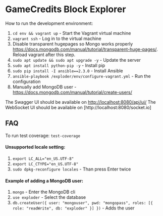 # GameCredits Block Explorer

How to run the development environment:

1. `cd env && vagrant up` - Start the Vagrant virtual machine
2. `vagrant ssh` - Log in to the virtual machine
3. Disable transparent hugepages so Mongo works properly https://docs.mongodb.com/manual/tutorial/transparent-huge-pages/. Reload vagrant after this step.
4. `sudo apt update && sudo apt upgrade -y` - Update the server
5. `sudo apt install python-pip -y` - Install pip
6. `sudo pip install -I ansible==2.3.0` - Install Ansible
7. `ansible-playbook /exploder/env/configure-vagrant.yml` - Run the configuration
8. Manually add MongoDB user - https://docs.mongodb.com/manual/tutorial/create-users/

The Swagger UI should be available on [http://localhost:8080/api/ui/](http://127.0.0.1:8080/api/ui/)
The WebSocket UI should be available on [http://localhost:8080/socket.io] 

## FAQ

To run test coverage: `test-coverage`

#### Unsupported locale setting:

1. `export LC_ALL="en_US.UTF-8"`
2. `export LC_CTYPE="en_US.UTF-8"`
3. `sudo dpkg-reconfigure locales` - Than press Enter twice

#### Example of adding a MongoDB user:

1. `mongo` - Enter the MongoDB cli
1. `use exploder` - Select the database
1. `db.createUser({ user: "mongouser", pwd: "mongopass", roles: [{ role: "readWrite", db: "exploder" }] })` - Adds the user